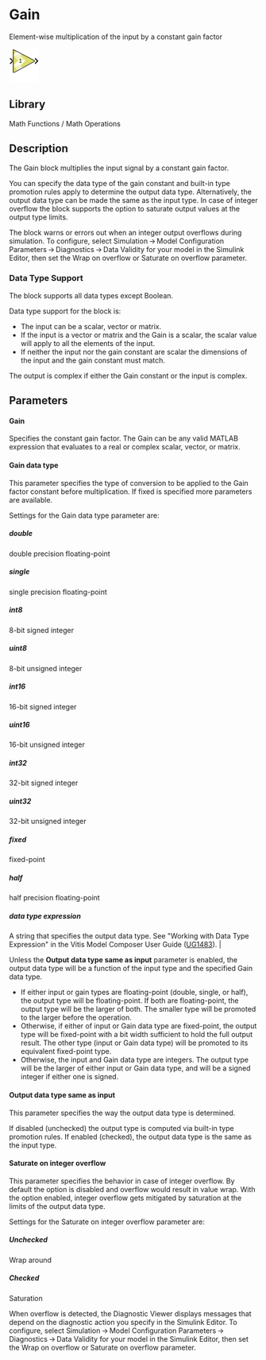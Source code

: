 # Gain

Element-wise multiplication of the input by a constant gain factor

![](./Images/block.png)

## Library

Math Functions / Math Operations

## Description

The Gain block multiplies the input signal by a constant gain factor.

You can specify the data type of the gain constant and built-in type
promotion rules apply to determine the output data type. Alternatively,
the output data type can be made the same as the input type. In case of
integer overflow the block supports the option to saturate output values
at the output type limits.

The block warns or errors out when an integer output overflows during
simulation. To configure, select Simulation → Model Configuration
Parameters → Diagnostics → Data Validity for your model in the Simulink
Editor, then set the Wrap on overflow or Saturate on overflow parameter.

### Data Type Support

The block supports all data types except Boolean.

Data type support for the block is:

- The input can be a scalar, vector or matrix.
- If the input is a vector or matrix and the Gain is a scalar, the
  scalar value will apply to all the elements of the input.
- If neither the input nor the gain constant are scalar the dimensions
  of the input and the gain constant must match.

The output is complex if either the Gain constant or the input is
complex.

## Parameters

#### Gain

Specifies the constant gain factor. The Gain can be any valid MATLAB
expression that evaluates to a real or complex scalar, vector, or
matrix.

#### Gain data type

This parameter specifies the type of conversion to be applied to the
Gain factor constant before multiplication. If fixed is specified more
parameters are available.

Settings for the Gain data type parameter are:

##### double
double precision floating-point

##### single
single precision floating-point

##### int8
8-bit signed integer

##### uint8
8-bit unsigned integer

##### int16
16-bit signed integer

##### uint16
16-bit unsigned integer

##### int32
32-bit signed integer

##### uint32
32-bit unsigned integer

##### fixed
fixed-point

##### half
half precision floating-point

##### data type expression
A string that specifies the output data type. See "Working with Data Type Expression" in the Vitis Model Composer User Guide ([UG1483](https://docs.xilinx.com/access/sources/dita/map?Doc_Version=2022.2%20English&url=ug1483-model-composer-sys-gen-user-guide)). |

Unless the **Output data type same as input** parameter is enabled, the
output data type will be a function of the input type and the specified
Gain data type.

- If either input or gain types are floating-point (double, single, or
  half), the output type will be floating-point. If both are
  floating-point, the output type will be the larger of both. The
  smaller type will be promoted to the larger before the operation.
- Otherwise, if either of input or Gain data type are fixed-point, the
  output type will be fixed-point with a bit width sufficient to hold
  the full output result. The other type (input or Gain data type) will
  be promoted to its equivalent fixed-point type.
- Otherwise, the input and Gain data type are integers. The output type
  will be the larger of either input or Gain data type, and will be a
  signed integer if either one is signed.

#### Output data type same as input

This parameter specifies the way the output data type is determined.

If disabled (unchecked) the output type is computed via built-in type
promotion rules. If enabled (checked), the output data type is the same
as the input type.

#### Saturate on integer overflow

This parameter specifies the behavior in case of integer overflow. By
default the option is disabled and overflow would result in value wrap.
With the option enabled, integer overflow gets mitigated by saturation
at the limits of the output data type.

Settings for the Saturate on integer overflow parameter are:

##### Unchecked
Wrap around

##### Checked
Saturation

When overflow is detected, the Diagnostic Viewer displays messages that
depend on the diagnostic action you specify in the Simulink Editor. To
configure, select Simulation → Model Configuration
Parameters → Diagnostics → Data Validity for your model in the Simulink
Editor, then set the Wrap on overflow or Saturate on overflow parameter.
